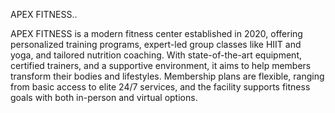 APEX FITNESS..

APEX FITNESS is a modern fitness center established in 2020, offering personalized training programs, expert-led group classes like HIIT and yoga, and tailored nutrition coaching. With state-of-the-art equipment, certified trainers, and a supportive environment, it aims to help members transform their bodies and lifestyles. Membership plans are flexible, ranging from basic access to elite 24/7 services, and the facility supports fitness goals with both in-person and virtual options.